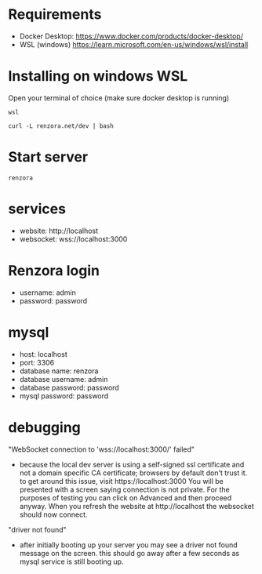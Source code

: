 # Requirements
- Docker Desktop: https://www.docker.com/products/docker-desktop/
- WSL (windows) https://learn.microsoft.com/en-us/windows/wsl/install

# Installing on windows WSL

Open your terminal of choice (make sure docker desktop is running)
```
wsl
```
```
curl -L renzora.net/dev | bash
```

# Start server
```
renzora
```

# services
- website: http://localhost
- websocket: wss://localhost:3000

# Renzora login
- username: admin
- password: password

# mysql
- host: localhost
- port: 3306
- database name: renzora
- database username: admin
- database password: password
- mysql password: password

# debugging
"WebSocket connection to 'wss://localhost:3000/' failed"
- because the local dev server is using a self-signed ssl certificate and not a domain specific CA certificate; browsers by default don't trust it. to get around this issue, visit https://localhost:3000 You will be presented with a screen saying connection is not private. For the purposes of testing you can click on Advanced and then proceed anyway. When you refresh the website at http://localhost the websocket should now connect.

"driver not found"
- after initially booting up your server you may see a driver not found message on the screen. this should go away after a few seconds as mysql service is still booting up.
